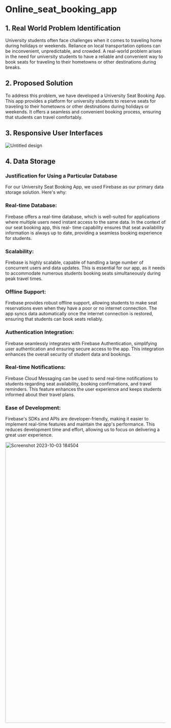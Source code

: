 # Online_seat_booking_app

## 1.	Real World Problem Identification
University students often face challenges when it comes to traveling home during holidays or weekends. Reliance on local transportation options can be inconvenient, unpredictable, and crowded. A real-world problem arises in the need for university students to have a reliable and convenient way to book seats for traveling to their hometowns or other destinations during breaks.

## 2.	Proposed Solution
To address this problem, we have developed a University Seat Booking App. This app provides a platform for university students to reserve seats for traveling to their hometowns or other destinations during holidays or weekends. It offers a seamless and convenient booking process, ensuring that students can travel comfortably.

## 3.	Responsive User Interfaces
![Untitled design](https://github.com/Godhawari-khatri/Muet_seatbooking_flutter_App/assets/93369569/a3d5c0d2-0aaa-4e9e-8b32-95ff67699fd4)


## 4.	Data Storage
### Justification for Using a Particular Database
For our University Seat Booking App, we used Firebase as our primary data storage solution. Here's why:
### Real-time Database: 
Firebase offers a real-time database, which is well-suited for applications where multiple users need instant access to the same data. In the context of our seat booking app, this real- time capability ensures that seat availability information is always up to date, providing a seamless booking experience for students.
### Scalability: 
Firebase is highly scalable, capable of handling a large number of concurrent users and data updates. This is essential for our app, as it needs to accommodate numerous students booking seats simultaneously during peak travel times.

### Offline Support: 
Firebase provides robust offline support, allowing students to make seat reservations even when they have a poor or no internet connection. The app syncs data automatically once the internet connection is restored, ensuring that students can book seats reliably.
### Authentication Integration: 
Firebase seamlessly integrates with Firebase Authentication, simplifying user authentication and ensuring secure access to the app. This integration enhances the overall security of student data and bookings.
### Real-time Notifications: 
Firebase Cloud Messaging can be used to send real-time notifications to students regarding seat availability, booking confirmations, and travel reminders. This feature enhances the user experience and keeps students informed about their travel plans.
### Ease of Development: 
Firebase's SDKs and APIs are developer-friendly, making it easier to implement real-time features and maintain the app's performance. This reduces development time and effort, allowing us to focus on delivering a great user experience.

<img width="884" alt="Screenshot 2023-10-03 184504" src="https://github.com/Godhawari-khatri/Muet_seatbooking_flutter_App/assets/93369569/bffc32b3-b4cf-42af-86b2-551c7cfa42ca">
